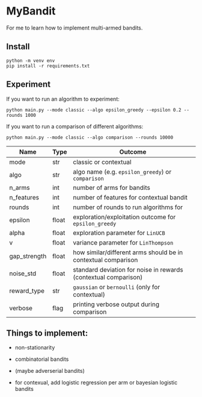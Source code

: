 # MyBandit

For me to learn how to implement multi-armed bandits.

## Install
```
python -m venv env
pip install -r requirements.txt
```

## Experiment
If you want to run an algorithm to experiment:
```
python main.py --mode classic --algo epsilon_greedy --epsilon 0.2 --rounds 1000
```

If you want to run a comparison of different algorithms:
```
python main.py --mode classic --algo comparison --rounds 10000
```

| Name | Type | Outcome |
|----------|----------|----------|
| mode         | str     | classic or contextual     |
| algo         | str     | algo name (e.g. `epsilon_greedy`) or `comparison`     |
| n_arms       | int     | number of arms for bandits        |
| n_features   | int     | number of features for contextual bandit   |
| rounds       | int     | number of rounds to run algorithms for    |
| epsilon      | float   | exploration/exploitation outcome for `epsilon_greedy` |
| alpha        | float   | exploration parameter for `LinUCB`     |
| v            | float   | variance parameter for `LinThompson`   |
| gap_strength | float   | how similar/different arms should be in contextual comparison      |
| noise_std    | float   | standard deviation for noise in rewards (contextual comparison)    |
| reward_type  | str     | `gaussian` or `bernoulli` (only for contextual)    |
| verbose      | flag    | printing verbose output during comparison      |


## Things to implement:
- non-stationarity
- combinatorial bandits
- (maybe adverserial bandits)

- for contexual, add logistic regression per arm or bayesian logistic bandits